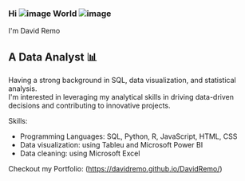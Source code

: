 ### Hi ![image](https://github.com/DavidRemo/DavidRemo/assets/68180517/4c4fd77f-ca3b-4383-9762-e9672251b247) World ![image](https://github.com/DavidRemo/DavidRemo/assets/68180517/6f4ef2b6-78c5-4caa-8733-f8c4ad15e5fb)

I'm David Remo

## A Data Analyst 📊

Having a strong background in SQL, data visualization, and statistical analysis. <br/>
I'm interested in leveraging my analytical skills in driving data-driven decisions and contributing to innovative projects.

Skills:
* Programming Languages: SQL, Python, R, JavaScript, HTML, CSS
* Data visualization: using Tableu and Microsoft Power BI
* Data cleaning: using Microsoft Excel

Checkout my Portfolio:
(https://davidremo.github.io/DavidRemo/)
